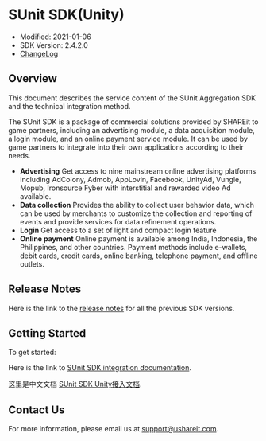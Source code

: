 # SUnit SDK(Unity)
* Modified: 2021-01-06
* SDK Version: 2.4.2.0
* [ChangeLog](https://github.com/sunitsdk/SUnitUnityDemo/blob/master/CHANGELOG.md)

## Overview

This document describes the service content of the SUnit Aggregation SDK and the technical integration method.

The SUnit SDK is a package of commercial solutions provided by SHAREit to game partners, including an advertising module, a data acquisition module, a login module, and an online payment service module. It can be used by game partners to integrate into their own applications according to their needs.

  -	**Advertising**
    Get access to nine mainstream online advertising platforms including AdColony, Admob, AppLovin, Facebook, UnityAd, Vungle, Mopub, Ironsource Fyber with  interstitial and rewarded video Ad available. 
  -	**Data collection**
    Provides the ability to collect user behavior data, which can be used by merchants to customize the collection and reporting of events and provide services for data refinement operations.  
  -	**Login**
    Get access to a set of light and compact login feature
  -	**Online payment**
    Online payment is available among India, Indonesia, the Philippines, and other countries. Payment methods include e-wallets, debit cards, credit cards, online banking, telephone payment, and offline outlets. 



## Release Notes

Here is the link to the [release notes](https://github.com/sunitsdk/SUnitUnityDemo/blob/master/CHANGELOG.md) for all the previous SDK versions.

## Getting Started

To get started:

Here is the link to [SUnit SDK integration documentation](https://github.com/sunitsdk/SUnitUnityDemo/wiki/SUnit-SDK-Documentation(Unity)).

这里是中文文档 [SUnit SDK Unity接入文档](https://github.com/sunitsdk/SUnitUnityDemo/wiki).

## Contact Us

For more information, please email us at [support@ushareit.com](mailto:chenbin@ushareit.com).

